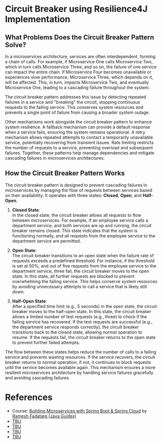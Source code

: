 # Circuit Breaker using Resilience4J Implementation

## What Problems Does the Circuit Breaker Pattern Solve?

In a microservices architecture, services are often interdependent, forming a chain of calls. For example, if Microservice One calls Microservice Two, which in turn calls Microservice Three, and so on, the failure of one service can impact the entire chain. If Microservice Four becomes unavailable or experiences slow performance, Microservice Three, which depends on it, will be affected. This, in turn, impacts Microservice Two, and eventually Microservice One, leading to a cascading failure throughout the system.

The circuit breaker pattern addresses this issue by detecting repeated failures in a service and "breaking" the circuit, stopping continuous requests to the failing service. This conserves system resources and prevents a single point of failure from causing a broader system outage.

Other mechanisms work alongside the circuit breaker pattern to enhance system resilience. A fallback mechanism can provide a default response when a service fails, ensuring the system remains operational. A retry mechanism allows repeated attempts to contact a temporarily unavailable service, potentially recovering from transient issues. Rate limiting restricts the number of requests to a service, preventing overload and subsequent failures. Together, these patterns help manage dependencies and mitigate cascading failures in microservices architectures.

## How the Circuit Breaker Pattern Works

The circuit breaker pattern is designed to prevent cascading failures in microservices by managing the flow of requests between services based on their availability. It operates with three states: **Closed**, **Open**, and **Half-Open**.

1. **Closed State**:  
   In the closed state, the circuit breaker allows all requests to flow between microservices. For example, if an employee service calls a department service, and both services are up and running, the circuit breaker remains closed. This state indicates that the system is functioning normally, and all requests from the employee service to the department service are permitted.

2. **Open State**:  
   The circuit breaker transitions to an open state when the failure rate of requests exceeds a predefined threshold. For instance, if the threshold is set at 50%, and out of five requests from the employee service to the department service, three fail, the circuit breaker moves to the open state. In this state, all further requests are blocked to prevent overwhelming the failing service. This helps conserve system resources by avoiding unnecessary attempts to call a service that is likely still down.

3. **Half-Open State**:  
   After a specified time limit (e.g., 5 seconds) in the open state, the circuit breaker moves to the half-open state. In this state, the circuit breaker allows a limited number of test requests (e.g., three) to check if the failing service has recovered. If the test requests are successful (e.g., the department service responds correctly), the circuit breaker transitions back to the closed state, allowing normal operation to resume. If the requests fail, the circuit breaker returns to the open state to prevent further failed attempts.

The flow between these states helps reduce the number of calls to a failing service and prevents wasting resources. If the service recovers, the circuit breaker returns to normal operation; if not, it continues to block requests until the service becomes available again. This mechanism ensures a more resilient microservices architecture by handling service failures gracefully and avoiding cascading failures.

# References
- Course: [Building Microservices with Spring Boot & Spring Cloud](https://www.udemy.com/course/building-microservices-with-spring-boot-and-spring-cloud/) by [Ramesh Fadatare (Java Guides)](https://www.udemy.com/user/ramesh-fadatare/)
- [TBU](https://spring.io/projects/spring-cloud-circuitbreaker)
- [TBU](https://resilience4j.readme.io/)
- [TBU](https://resilience4j.readme.io/docs/circuitbreaker)
- [TBU](https://resilience4j.readme.io/docs/retry)
